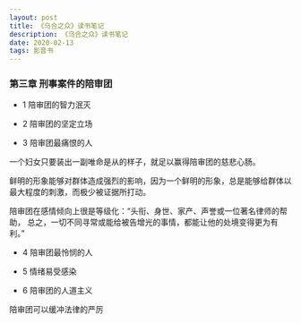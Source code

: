 ```yaml
---
layout: post
title: 《乌合之众》读书笔记
description: 《乌合之众》读书笔记
date: 2020-02-13
tags: 影音书   
---
```


### 第三章 刑事案件的陪审团

* 1 陪审团的智力泯灭

* 2 陪审团的坚定立场

* 3 陪审团最痛恨的人

一个妇女只要装出一副唯命是从的样子，就足以赢得陪审团的慈悲心肠。

鲜明的形象能够对群体造成强烈的影响，因为一个鲜明的形象，总是能够给群体以
最大程度的刺激，而极少被证据所打动。

陪审团在感情倾向上很是等级化：“头衔、身世、家产、声誉或一位著名律师的帮助，
总之，一切不同寻常或能给被告增光的事情，都能让他的处境变得更为有利。”

* 4 陪审团最怜悯的人

* 5 情绪易受感染

* 6 陪审团的人道主义

陪审团可以缓冲法律的严厉



